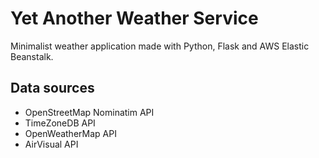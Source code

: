 # Yet Another Weather Service

Minimalist weather application made with Python, Flask and AWS Elastic Beanstalk.

## Data sources
- OpenStreetMap Nominatim API
- TimeZoneDB API
- OpenWeatherMap API
- AirVisual API
